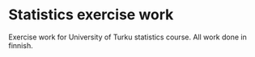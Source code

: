 # Statistics exercise work

Exercise work for University of Turku statistics course. All work done in finnish.
